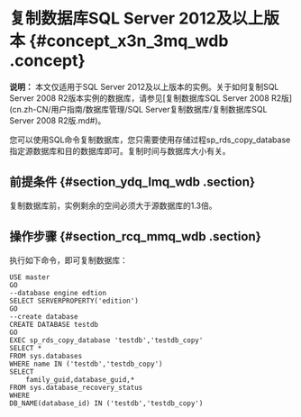 # 复制数据库SQL Server 2012及以上版本 {#concept_x3n_3mq_wdb .concept}

**说明：** 本文仅适用于SQL Server 2012及以上版本的实例。关于如何复制SQL Server 2008 R2版本实例的数据库，请参见[复制数据库SQL Server 2008 R2版](cn.zh-CN/用户指南/数据库管理/SQL Server复制数据库/复制数据库SQL Server 2008 R2版.md#)。

您可以使用SQL命令复制数据库，您只需要使用存储过程sp\_rds\_copy\_database指定源数据库和目的数据库即可。复制时间与数据库大小有关。

## 前提条件 {#section_ydq_lmq_wdb .section}

复制数据库前，实例剩余的空间必须大于源数据库的1.3倍。

## 操作步骤 {#section_rcq_mmq_wdb .section}

执行如下命令，即可复制数据库：

```
USE master
GO
--database engine edtion
SELECT SERVERPROPERTY('edition')
GO
--create database
CREATE DATABASE testdb
GO
EXEC sp_rds_copy_database 'testdb','testdb_copy'
SELECT *
FROM sys.databases
WHERE name IN ('testdb','testdb_copy')
SELECT 
    family_guid,database_guid,* 
FROM sys.database_recovery_status
WHERE 
DB_NAME(database_id) IN ('testdb','testdb_copy')
```

